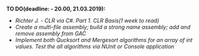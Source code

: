 **TO DO(deadline: - 20.00, 21.03.2019):**
- *Richter J. - CLR via C#. Part 1. CLR Basis(1 week to read)*
- *Create a multi-file assembly; build a strong name assembly; add and remove assembly from GAC*
- *Implement both Qucksort and Mergesort algorithms for an array of int values. Test the all algorithms via NUnit or Console application*
